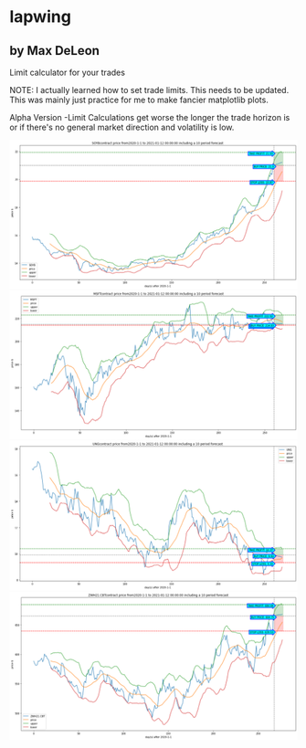 # lapwing
## by Max DeLeon
Limit calculator for your trades

NOTE: I actually learned how to set trade limits. This needs to be updated. This was mainly just practice for me to make fancier matplotlib plots.

Alpha Version
-Limit Calculations get worse the longer the trade horizon is or if there's no general market direction and volatility is low.

![alt text](https://github.com/maxdeleon/lapwing/blob/main/SOYB.png)
![alt text](https://github.com/maxdeleon/lapwing/blob/main/MSFT.png)
![alt text](https://github.com/maxdeleon/lapwing/blob/main/UNG.png)
![alt text](https://github.com/maxdeleon/lapwing/blob/main/ZWH21.png)
